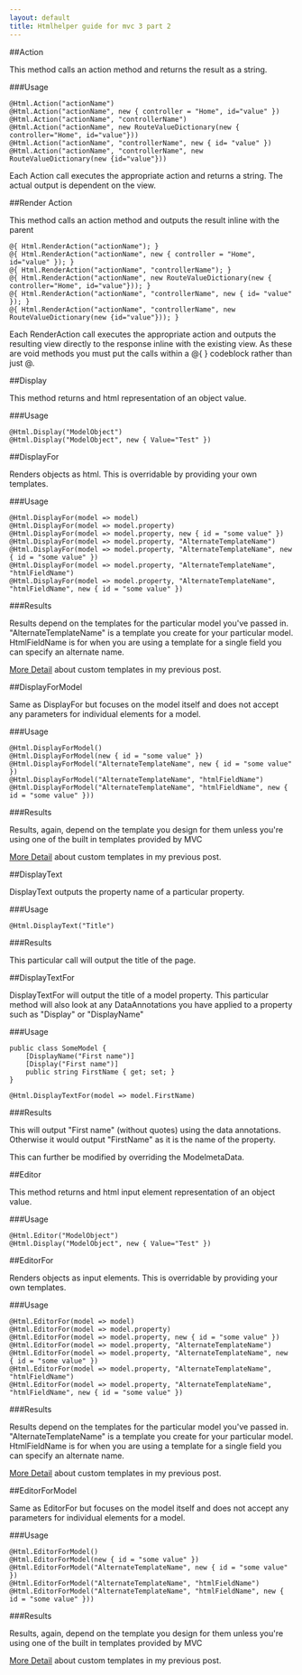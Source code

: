 ```yaml
---
layout: default
title: Htmlhelper guide for mvc 3 part 2
---
```


##Action

This method calls an action method and returns the result as a string. 

###Usage

    @Html.Action("actionName")
    @Html.Action("actionName", new { controller = "Home", id="value" })
    @Html.Action("actionName", "controllerName")
    @Html.Action("actionName", new RouteValueDictionary(new { controller="Home", id="value"}))
    @Html.Action("actionName", "controllerName", new { id= "value" })
    @Html.Action("actionName", "controllerName", new RouteValueDictionary(new {id="value"}))


Each Action call executes the appropriate action and returns a string. The actual output is dependent on the view.

##Render Action

This method calls an action method and outputs the result inline with the parent

    @{ Html.RenderAction("actionName"); }
    @{ Html.RenderAction("actionName", new { controller = "Home", id="value" }); }
    @{ Html.RenderAction("actionName", "controllerName"); }
    @{ Html.RenderAction("actionName", new RouteValueDictionary(new { controller="Home", id="value"})); }
    @{ Html.RenderAction("actionName", "controllerName", new { id= "value" }); }
    @{ Html.RenderAction("actionName", "controllerName", new RouteValueDictionary(new {id="value"})); }


Each RenderAction call executes the appropriate action and outputs the resulting view directly to the response inline with the existing view. As these are void methods you must put the calls within a @{ } codeblock rather than just @.

##Display

This method returns and html representation of an object value.

###Usage

    @Html.Display("ModelObject")
    @Html.Display("ModelObject", new { Value="Test" })


##DisplayFor

Renders objects as html. This is overridable by providing your own templates.

###Usage

    @Html.DisplayFor(model => model)
    @Html.DisplayFor(model => model.property)
    @Html.DisplayFor(model => model.property, new { id = "some value" })
    @Html.DisplayFor(model => model.property, "AlternateTemplateName")
    @Html.DisplayFor(model => model.property, "AlternateTemplateName", new { id = "some value" })
    @Html.DisplayFor(model => model.property, "AlternateTemplateName", "htmlFieldName")
    @Html.DisplayFor(model => model.property, "AlternateTemplateName", "htmlFieldName", new { id = "some value" })


###Results

Results depend on the templates for the particular model you've passed in. "AlternateTemplateName" is a template you create for your particular model. HtmlFieldName is for when you are using a template for a single field you can specify an alternate name.

<a href='http://buildstarted.com/2010/09/10/overriding-displayfor-and-editorfor-to-create-custom-outputs-for-mvc/'>More Detail</a> about custom templates in my previous post.

##DisplayForModel

Same as DisplayFor but focuses on the model itself and does not accept any parameters for individual elements for a model.

###Usage

    @Html.DisplayForModel()
    @Html.DisplayForModel(new { id = "some value" })
    @Html.DisplayForModel("AlternateTemplateName", new { id = "some value" })
    @Html.DisplayForModel("AlternateTemplateName", "htmlFieldName")
    @Html.DisplayForModel("AlternateTemplateName", "htmlFieldName", new { id = "some value" }))


###Results

Results, again, depend on the template you design for them unless you're using one of the built in templates provided by MVC

<a href='http://buildstarted.com/2010/09/10/overriding-displayfor-and-editorfor-to-create-custom-outputs-for-mvc/'>More Detail</a> about custom templates in my previous post.

##DisplayText

DisplayText outputs the property name of a particular property.

###Usage

    @Html.DisplayText("Title")

###Results

This particular call will output the title of the page.

##DisplayTextFor

DisplayTextFor will output the title of a model property. This particular method will also look at any DataAnnotations you have applied to a property such as "Display" or "DisplayName"

###Usage

    public class SomeModel {
        [DisplayName("First name")]
        [Display("First name")]
        public string FirstName { get; set; }
    }

    @Html.DisplayTextFor(model => model.FirstName)


###Results

This will output "First name" (without quotes) using the data annotations. Otherwise it would output "FirstName" as it is the name of the property.

This can further be modified by overriding the ModelmetaData.

##Editor

This method returns and html input element representation of an object value.

###Usage

    @Html.Editor("ModelObject")
    @Html.Display("ModelObject", new { Value="Test" })


##EditorFor

Renders objects as input elements. This is overridable by providing your own templates.

###Usage

    @Html.EditorFor(model => model)
    @Html.EditorFor(model => model.property)
    @Html.EditorFor(model => model.property, new { id = "some value" })
    @Html.EditorFor(model => model.property, "AlternateTemplateName")
    @Html.EditorFor(model => model.property, "AlternateTemplateName", new { id = "some value" })
    @Html.EditorFor(model => model.property, "AlternateTemplateName", "htmlFieldName")
    @Html.EditorFor(model => model.property, "AlternateTemplateName", "htmlFieldName", new { id = "some value" })


###Results

Results depend on the templates for the particular model you've passed in. "AlternateTemplateName" is a template you create for your particular model. HtmlFieldName is for when you are using a template for a single field you can specify an alternate name.

<a href='http://buildstarted.com/2010/09/10/overriding-displayfor-and-editorfor-to-create-custom-outputs-for-mvc/'>More Detail</a> about custom templates in my previous post.

##EditorForModel

Same as EditorFor but focuses on the model itself and does not accept any parameters for individual elements for a model.

###Usage

    @Html.EditorForModel()
    @Html.EditorForModel(new { id = "some value" })
    @Html.EditorForModel("AlternateTemplateName", new { id = "some value" })
    @Html.EditorForModel("AlternateTemplateName", "htmlFieldName")
    @Html.EditorForModel("AlternateTemplateName", "htmlFieldName", new { id = "some value" }))


###Results

Results, again, depend on the template you design for them unless you're using one of the built in templates provided by MVC

<a href='http://buildstarted.com/2010/09/10/overriding-displayfor-and-editorfor-to-create-custom-outputs-for-mvc/'>More Detail</a> about custom templates in my previous post.